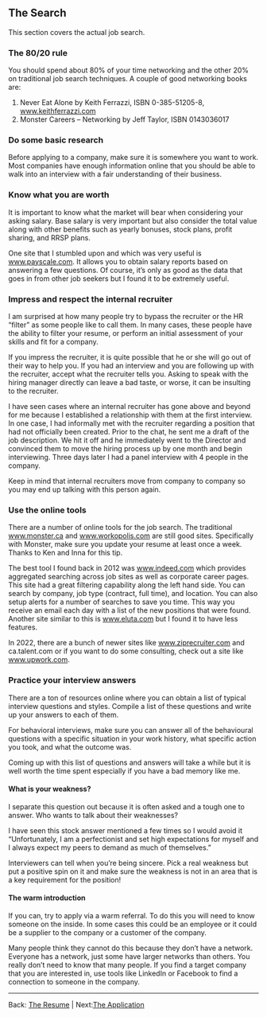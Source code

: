 ## The Search

This section covers the actual job search.

### The 80/20 rule

You should spend about 80% of your time networking and the other 20% on traditional job search techniques. A couple of good networking books are:

1. Never Eat Alone by Keith Ferrazzi, ISBN 0-385-51205-8, www.keithferrazzi.com 
2. Monster Careers – Networking by Jeff Taylor, ISBN 0143036017

### Do some basic research

Before applying to a company, make sure it is somewhere you want to work. Most companies have enough information online that you should be able to walk into an interview with a fair understanding of their business.

### Know what you are worth

It is important to know what the market will bear when considering your asking salary. Base salary is very important but also consider the total value along with other benefits such as yearly bonuses, stock plans, profit sharing, and RRSP plans.

One site that I stumbled upon and which was very useful is www.payscale.com. It allows you to obtain salary reports based on answering a few questions. Of course, it’s only as good as the data that goes in from other job seekers but I found it to be extremely useful.

### Impress and respect the internal recruiter

I am surprised at how many people try to bypass the recruiter or the HR “filter” as some people like to call them. In many cases, these people have the ability to filter your resume, or perform an initial assessment of your skills and fit for a company.

If you impress the recruiter, it is quite possible that he or she will go out of their way to help you. If you had an interview and you are following up with the recruiter, accept what the recruiter tells you. Asking to speak with the hiring manager directly can leave a bad taste, or worse, it can be insulting to the recruiter.

I have seen cases where an internal recruiter has gone above and beyond for me because I established a relationship with them at the first interview. In one case, I had informally met with the recruiter regarding a position that had not officially been created. Prior to the chat, he sent me a draft of the job description. We hit it off and he immediately went to the Director and convinced them to move the hiring process up by one month and begin interviewing. Three days later I had a panel interview with 4 people in the company.

Keep in mind that internal recruiters move from company to company so you may end up talking with this person again. 

### Use the online tools

There are a number of online tools for the job search. The traditional www.monster.ca and www.workopolis.com are still good sites. Specifically with Monster, make sure you update your resume at least once a week. Thanks to Ken and Inna for this tip.

The best tool I found back in 2012 was www.indeed.com which provides aggregated searching across job sites as well as corporate career pages. This site had a great filtering capability along the left hand side. You can search by company, job type (contract, full time), and location. You can also setup alerts for a number of searches to save you time. This way you receive an email each day with a list of the new positions that were found. Another site similar to this is www.eluta.com but I found it to have less features.

In 2022, there are a bunch of newer sites like www.ziprecruiter.com and ca.talent.com or if you want to do some consulting, check out a site like www.upwork.com.

### Practice your interview answers

There are a ton of resources online where you can obtain a list of typical interview questions and styles. Compile a list of these questions and write up your answers to each of them.

For behavioral interviews, make sure you can answer all of the behavioural questions with a specific situation in your work history, what specific action you took, and what the outcome was.

Coming up with this list of questions and answers will take a while but it is well worth the time spent especially if you have a bad memory like me.

#### What is your weakness?

I separate this question out because it is often asked and a tough one to answer.
Who wants to talk about their weaknesses?

I have seen this stock answer mentioned a few times so I would avoid it “Unfortunately, I am a perfectionist and set high expectations for myself and I always expect my peers to demand as much of themselves.”

Interviewers can tell when you’re being sincere. Pick a real weakness but put a positive spin on it and make sure the weakness is not in an area that is a key requirement for the position!

#### The warm introduction

If you can, try to apply via a warm referral. To do this you will need to know someone on the inside. In some cases this could be an employee or it could be a supplier to the company or a customer of the company.

Many people think they cannot do this because they don’t have a network. Everyone has a network, just some have larger networks than others. You really don’t need to know that many people. If you find a target company that you are interested in, use tools like LinkedIn or Facebook to find a connection to someone in the company. 

---

Back: [The Resume](2-the-resume.md) | Next:[The Application](03-the-application.md)
